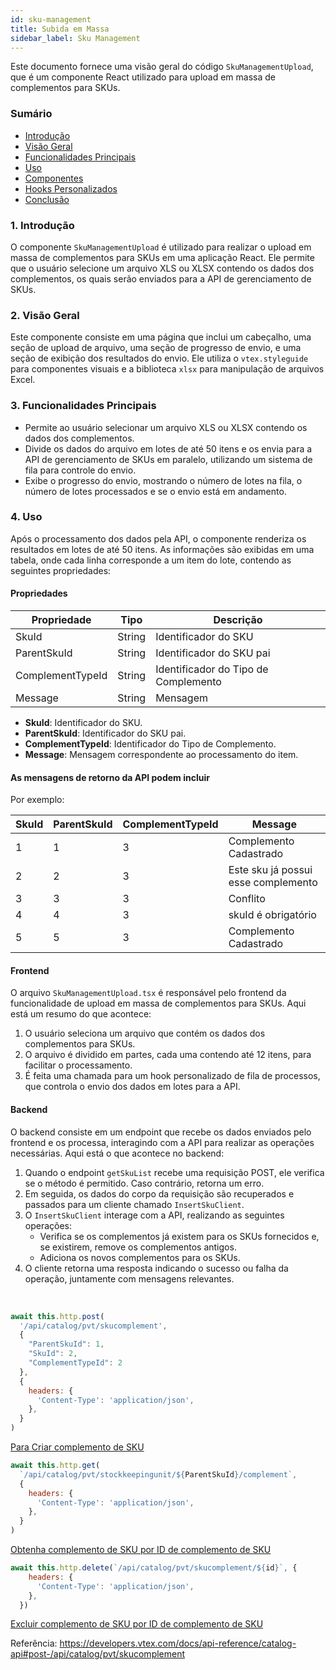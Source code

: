 ```yaml
---
id: sku-management
title: Subida em Massa
sidebar_label: Sku Management
---
```


Este documento fornece uma visão geral do código `SkuManagementUpload`, que é um componente React utilizado para upload em massa de complementos para SKUs.

### Sumário

- [Introdução](#introdução)
- [Visão Geral](#visão-geral)
- [Funcionalidades Principais](#funcionalidades-principais)
- [Uso](#uso)
- [Componentes](#componentes)
- [Hooks Personalizados](#hooks-personalizados)
- [Conclusão](#conclusão)

### 1. Introdução

O componente `SkuManagementUpload` é utilizado para realizar o upload em massa de complementos para SKUs em uma aplicação React. Ele permite que o usuário selecione um arquivo XLS ou XLSX contendo os dados dos complementos, os quais serão enviados para a API de gerenciamento de SKUs.

### 2. Visão Geral

Este componente consiste em uma página que inclui um cabeçalho, uma seção de upload de arquivo, uma seção de progresso de envio, e uma seção de exibição dos resultados do envio. Ele utiliza o `vtex.styleguide` para componentes visuais e a biblioteca `xlsx` para manipulação de arquivos Excel.

### 3. Funcionalidades Principais

- Permite ao usuário selecionar um arquivo XLS ou XLSX contendo os dados dos complementos.
- Divide os dados do arquivo em lotes de até 50 itens e os envia para a API de gerenciamento de SKUs em paralelo, utilizando um sistema de fila para controle do envio.
- Exibe o progresso do envio, mostrando o número de lotes na fila, o número de lotes processados e se o envio está em andamento.

### 4. Uso

Após o processamento dos dados pela API, o componente renderiza os resultados em lotes de até 50 itens. As informações são exibidas em uma tabela, onde cada linha corresponde a um item do lote, contendo as seguintes propriedades:

#### Propriedades

| Propriedade         | Tipo   | Descrição                 
| ------------------- | ------ | ------------------------- 
| SkuId               | String | Identificador do SKU      
| ParentSkuId         | String | Identificador do SKU pai  
| ComplementTypeId    | String | Identificador do Tipo de Complemento 
| Message             | String | Mensagem                  


- **SkuId**: Identificador do SKU.
- **ParentSkuId**: Identificador do SKU pai.
- **ComplementTypeId**: Identificador do Tipo de Complemento.
- **Message**: Mensagem correspondente ao processamento do item.

#### As mensagens de retorno da API podem incluir

Por exemplo:

| SkuId   | ParentSkuId | ComplementTypeId | Message                   |
|---------|-------------|------------------|--------------------------|
| 1  | 1| 3                | Complemento Cadastrado   |
| 2  | 2| 3                | Este sku já possui esse complemento |
| 3  | 3| 3                | Conflito                 |
| 4  | 4| 3                | skuId é obrigatório      |
| 5  | 5| 3                | Complemento Cadastrado   |

#### Frontend

O arquivo `SkuManagementUpload.tsx` é responsável pelo frontend da funcionalidade de upload em massa de complementos para SKUs. Aqui está um resumo do que acontece:

1. O usuário seleciona um arquivo que contém os dados dos complementos para SKUs.
2. O arquivo é dividido em partes, cada uma contendo até 12 itens, para facilitar o processamento.
3. É feita uma chamada para um hook personalizado de fila de processos, que controla o envio dos dados em lotes para a API.

#### Backend

O backend consiste em um endpoint que recebe os dados enviados pelo frontend e os processa, interagindo com a API para realizar as operações necessárias. Aqui está o que acontece no backend:

1. Quando o endpoint `getSkuList` recebe uma requisição POST, ele verifica se o método é permitido. Caso contrário, retorna um erro.
2. Em seguida, os dados do corpo da requisição são recuperados e passados para um cliente chamado `InsertSkuClient`.
3. O `InsertSkuClient` interage com a API, realizando as seguintes operações:
   - Verifica se os complementos já existem para os SKUs fornecidos e, se existirem, remove os complementos antigos.
   - Adiciona os novos complementos para os SKUs.
4. O cliente retorna uma resposta indicando o sucesso ou falha da operação, juntamente com mensagens relevantes.

<br />

```js 
await this.http.post(
  '/api/catalog/pvt/skucomplement',
  {
    "ParentSkuId": 1,
    "SkuId": 2,
    "ComplementTypeId": 2
  },
  {
    headers: {
      'Content-Type': 'application/json',
    },
  }
)
```

[Para Criar complemento de SKU](https://developers.vtex.com/docs/api-reference/catalog-api#post-/api/catalog/pvt/skucomplement)

```js 
await this.http.get(
  `/api/catalog/pvt/stockkeepingunit/${ParentSkuId}/complement`,
  {
    headers: {
      'Content-Type': 'application/json',
    },
  }
)
```

[Obtenha complemento de SKU por ID de complemento de SKU](https://developers.vtex.com/docs/api-reference/catalog-api#get-/api/catalog/pvt/skucomplement/-skuComplementId-)

```js 
await this.http.delete(`/api/catalog/pvt/skucomplement/${id}`, {
    headers: {
      'Content-Type': 'application/json',
    },
  })
```

[Excluir complemento de SKU por ID de complemento de SKU](https://developers.vtex.com/docs/api-reference/catalog-api#delete-/api/catalog/pvt/skucomplement/-skuComplementId-)



Referência: https://developers.vtex.com/docs/api-reference/catalog-api#post-/api/catalog/pvt/skucomplement
